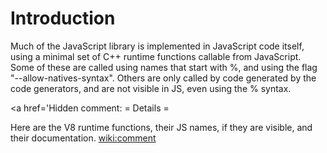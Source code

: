 # Introduction

Much of the JavaScript library is implemented in JavaScript code itself,
using a minimal set of C++ runtime functions callable from JavaScript.
Some of these are called using names that start with %, and using the flag
"--allow-natives-syntax".  Others are only called by code generated by the
code generators, and are not visible in JS, even using the % syntax.

<a href='Hidden comment:
= Details =

Here are the V8 runtime functions, their JS names, if they are visible,
and their documentation.
<wiki:comment>